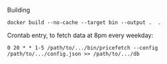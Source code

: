 Building

```
docker build --no-cache --target bin --output .  .
```

Crontab entry, to fetch data at 8pm every weekday:

```
0 20 * * 1-5 /path/to/.../bin/pricefetch --config /path/to/.../config.json >> /path/to/.../db
```
